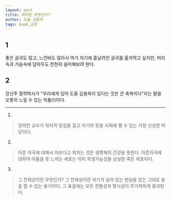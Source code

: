 ```yaml
---
layout: post
title: 여자란 무엇인가?
author: 도올 김용옥
tags: book,교양
---
```


## 1
좋은 글귀도 많고, 느낀바도 많아서 여기 저기에 흩날려진 글귀를 옮겨적고 싶지만, 머리속과 가슴속에 담아두도 천천히 음미해보려 한다.

## 2
강신주 철학박사가 "우리에게 있어 도올 김용옥이 있다는 것은 큰 축복이다"라는 말을 오롯히 느낄 수 있는 작품(!)이다.

----

1. 
> 강의란 교수가 학자적 양심을 걸고 자기의 뜻을 사회에 펼 수 있는 가장 신성한 마당이다.
 
2. 
> 아픈 자극에 대해서 아프다고 외치는 것은 생명체의 건강을 뜻한다. 아픈자극에 대하여 아픔을 못 느끼는 세포는 이미 희생가능성을 상실한 죽은 세포이다.
 
3. 
> 그 천재성이란 무엇인가? 그 천재성이란 자기가 살아 있는 현실을 있는 그대로 표출 할 수 있는 용기이다. 그 표출에는 모든 전통성과 형식성이 무기력하게 붕괴된다.

 